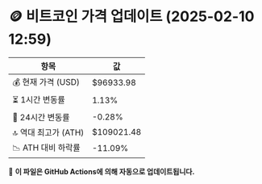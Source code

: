 # 🪙 비트코인 가격 업데이트 (2025-02-10 12:59)

| 항목                | 값 |
|--------------------|----------------|
| 💰 현재 가격 (USD) | $96933.98 |
| ⏳ 1시간 변동률    | 1.13% |
| 📆 24시간 변동률   | -0.28% |
| 🔝 역대 최고가 (ATH) | $109021.48 |
| 📉 ATH 대비 하락률 | -11.09% |

🔄 **이 파일은 GitHub Actions에 의해 자동으로 업데이트됩니다.**
